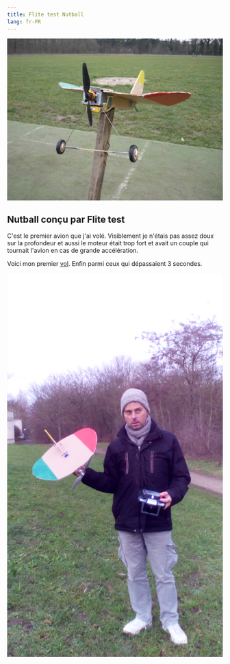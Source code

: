 ```yaml
---
title: Flite test Nutball
lang: fr-FR
---
```


![](nutball.JPG)

## Nutball conçu par Flite test

C'est le premier avion que j'ai volé. Visiblement je n'étais pas assez doux sur la profondeur et aussi le moteur était trop fort et avait un couple qui tournait l'avion en cas de grande accélération.

Voici mon premier [vol](https://photos.google.com/share/AF1QipMwlJjvcsawWgwyq19UPzkdPG5xt6w44J3VMtsNj3yqHiBdecFyQ7yWqugvPAWhTA/photo/AF1QipNIqQbkrGoNR4hQxp8lCXa0LDSJOjTKJcqzXDSb?key=Rkhqb0tINUJsa2ttZ1dyVEJFd0J6R2lTRWk3T1pB). Enfin parmi ceux qui dépassaient 3 secondes.

![](nutball2.jpg)